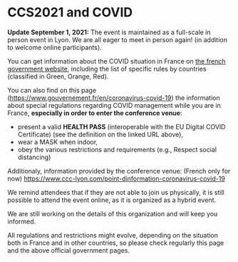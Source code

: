 # CCS2021 and COVID

**Update September 1, 2021:** The event is maintained as a full-scale in person event in Lyon. We are all eager to meet in person again! (in addition to welcome online participants). 

You can get information about the COVID situation in France on [the french government website](https://www.diplomatie.gouv.fr/en/coming-to-france/coronavirus-advice-for-foreign-nationals-in-france/#sommaire_1), including the list of specific rules by countries (classified in Green, Orange, Red).


You can also find on this page (https://www.gouvernement.fr/en/coronavirus-covid-19) the information about special regulations regarding COVID management while you are in France, **especially in order to enter the conference venue**:
* present a valid **HEALTH PASS** (interoperable with the EU Digital COVID Certificate) (see the definition on the linked URL above),
* wear a MASK when indoor,
* obey the various restrictions and requirements (e.g., Respect social distancing)

Additionaly, information provided by the conference venue: (French only for now)
https://www.ccc-lyon.com/point-dinformation-coronavirus-covid-19


We remind attendees that if they are not able to join us physically, it is still possible to attend the event online, as it is organized as a hybrid event.

We are still working on the details of this organization and will keep you informed.


All regulations and restrictions might evolve, depending on the situation both in France and in other countries, so please check regularly this page and the above official government pages.
